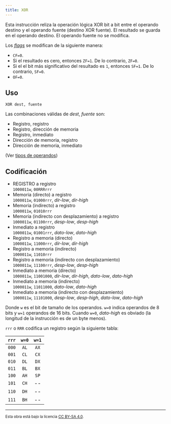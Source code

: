 ```yaml
---
title: XOR
---
```


Esta instrucción reliza la operación lógica XOR bit a bit entre el operando destino y el operando fuente (destino XOR fuente). El resultado se guarda en el operando destino. El operando fuente no se modifica.

Los [_flags_](/docs/cpu/#flags) se modifican de la siguiente manera:

- `CF=0`.
- Si el resultado es cero, entonces `ZF=1`. De lo contrario, `ZF=0`.
- Si el el bit más significativo del resultado es `1`, entonces `SF=1`. De lo contrario, `SF=0`.
- `OF=0`.

## Uso

```vonsim
XOR dest, fuente
```

Las combinaciones válidas de _dest_, _fuente_ son:

- Registro, registro
- Registro, dirección de memoria
- Registro, inmediato
- Dirección de memoria, registro
- Dirección de memoria, inmediato

(Ver [tipos de operandos](/docs/cpu/assembly/#operandos))

## Codificación

- REGISTRO a registro  
  `1000011w`, `00RRRrrr`
- Memoria (directo) a registro  
  `1000011w`, `01000rrr`, _dir-low_, _dir-high_
- Memoria (indirecto) a registro  
  `1000011w`, `01010rrr`
- Memoria (indirecto con desplazamiento) a registro  
  `1000011w`, `01100rrr`, _desp-low_, _desp-high_
- Inmediato a registro  
  `1000011w`, `01001rrr`, _dato-low_, _dato-high_
- Registro a memoria (directo)  
  `1000011w`, `11000rrr`, _dir-low_, _dir-high_
- Registro a memoria (indirecto)  
  `1000011w`, `11010rrr`
- Registro a memoria (indirecto con desplazamiento)  
  `1000011w`, `11100rrr`, _desp-low_, _desp-high_
- Inmediato a memoria (directo)  
  `1000011w`, `11001000`, _dir-low_, _dir-high_, _dato-low_, _dato-high_
- Inmediato a memoria (indirecto)  
  `1000011w`, `11011000`, _dato-low_, _dato-high_
- Inmediato a memoria (indirecto con desplazamiento)  
  `1000011w`, `11101000`, _desp-low_, _desp-high_, _dato-low_, _dato-high_

Donde `w` es el bit de tamaño de los operandos. `w=0` indica operandos de 8 bits y `w=1` operandos de 16 bits. Cuando `w=0`, _dato-high_ es obviado (la longitud de la instrucción es de un byte menos).

`rrr` o `RRR` codifica un registro según la siguiente tabla:

| `rrr` | `w=0` | `w=1` |
| :---: | :---: | :---: |
| `000` | `AL`  | `AX`  |
| `001` | `CL`  | `CX`  |
| `010` | `DL`  | `DX`  |
| `011` | `BL`  | `BX`  |
| `100` | `AH`  | `SP`  |
| `101` | `CH`  |  --   |
| `110` | `DH`  |  --   |
| `111` | `BH`  |  --   |

---

<small>Esta obra está bajo la licencia <a target="_blank" rel="license noopener noreferrer" href="http://creativecommons.org/licenses/by-sa/4.0/">CC BY-SA 4.0</a>.</small>
